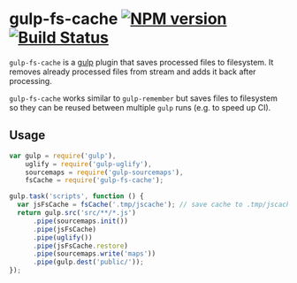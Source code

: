 # gulp-fs-cache [![NPM version](https://badge.fury.io/js/gulp-fs-cache.png)](http://badge.fury.io/js/gulp-fs-cache) [![Build Status](https://travis-ci.org/bancek/gulp-fs-cache.svg?branch=master)](https://travis-ci.org/bancek/gulp-fs-cache)

`gulp-fs-cache` is a [gulp](https://github.com/gulpjs/gulp) plugin that saves processed files to filesystem. It removes already processed files from stream and adds it back after processing.

`gulp-fs-cache` works similar to `gulp-remember` but saves files to filesystem so they can be reused between multiple `gulp` runs (e.g. to speed up CI).

## Usage

```javascript
var gulp = require('gulp'),
    uglify = require('gulp-uglify'),
    sourcemaps = require('gulp-sourcemaps'),
    fsCache = require('gulp-fs-cache');

gulp.task('scripts', function () {
  var jsFsCache = fsCache('.tmp/jscache'); // save cache to .tmp/jscache
  return gulp.src('src/**/*.js')
      .pipe(sourcemaps.init())
      .pipe(jsFsCache)
      .pipe(uglify())
      .pipe(jsFsCache.restore)
      .pipe(sourcemaps.write('maps'))
      .pipe(gulp.dest('public/'));
});
```
